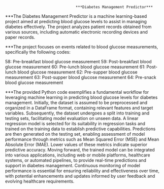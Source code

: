                                     ***Diabetes Management Predictor***

***The Diabetes Management Predictor is a machine learning-based project aimed at predicting blood glucose levels to assist in managing diabetes effectively. The project analyzes patient records obtained from various sources, including automatic electronic recording devices and paper records.


***The project focuses on events related to blood glucose measurements, specifically the following codes:

58: Pre-breakfast blood glucose measurement
59: Post-breakfast blood glucose measurement
60: Pre-lunch blood glucose measurement
61: Post-lunch blood glucose measurement
62: Pre-supper blood glucose measurement
63: Post-supper blood glucose measurement
64: Pre-snack blood glucose measurement



***The provided Python code exemplifies a fundamental workflow for leveraging machine learning in predicting blood glucose levels for diabetes management. Initially, the dataset is assumed to be preprocessed and organized in a DataFrame format, containing relevant features and target variables. Subsequently, the dataset undergoes a split into training and testing sets, facilitating model evaluation on unseen data. A linear regression model is selected for its suitability in regression tasks and trained on the training data to establish predictive capabilities. Predictions are then generated on the testing set, enabling assessment of model performance through metrics such as Mean Squared Error (MSE) and Mean Absolute Error (MAE). Lower values of these metrics indicate superior predictive accuracy. Moving forward, the trained model can be integrated into various applications, including web or mobile platforms, healthcare systems, or automated pipelines, to provide real-time predictions and support in diabetes management. Continuous monitoring of model performance is essential for ensuring reliability and effectiveness over time, with potential enhancements and updates informed by user feedback and evolving healthcare requirements.






